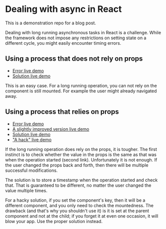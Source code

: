 # Dealing with async in React

This is a demonstration repo for a blog post.

Dealing with long running asynchronous tasks in React is a challenge. While the framework does not impose any restrictions
on setting state on a different cycle, you might easily encounter timing errors.

## Using a process that does not rely on props

* [Error live demo](http://sashee.github.io/dealing-with-async-in-react/dist/BasicError.html)
* [Solution live demo](http://sashee.github.io/dealing-with-async-in-react/dist/BasicErrorSolution.html)

This is an easy case. For a long running operation, you can not rely on the component is still mounted. For example
the user might already navigated away.

## Using a process that relies on props

* [Error live demo](http://sashee.github.io/dealing-with-async-in-react/dist/PropsError.html)
* [A slightly improved version live demo](http://sashee.github.io/dealing-with-async-in-react/dist/PropsErrorCheck.html)
* [Solution live demo](http://sashee.github.io/dealing-with-async-in-react/dist/PropsErrorTimestamp.html)
* ["A hack" live demo](http://sashee.github.io/dealing-with-async-in-react/dist/PropHack.html)

If the long running operation does rely on the props, it is tougher. The first instinct is to check whether the
value in the props is the same as that was when the operation started (second link). Unfortunately it is not enough.
If the user changed the props back and forth, then there will be multiple successful modifications.

The solution is to store a timestamp when the operation started and check that. That is guaranteed to be different,
no matter the user changed the value multiple times.

For a hacky solution, if you set the component's key, then it will be a different component, and you only need
to check the mountedness. The drawback (and that's why you shouldn't use it) is it is set at the parent component
and not at the child; if you forget it at even one occasion, it will blow your app. Use the proper solution instead.
